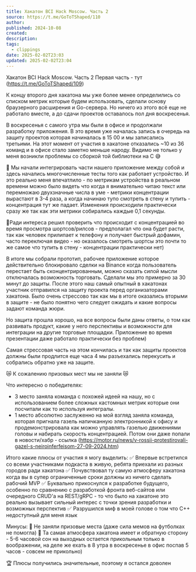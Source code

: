 ```yaml
---
title: Хакатон BCI Hack Moscow. Часть 2
source: https://t.me/GoToTShaped/110
author: 
published: 2024-10-08
created: 
description: 
tags:
  - clippings
date: 2025-02-02T23:03
updated: 2025-02-02T23:04
---
```

Хакатон BCI Hack Moscow. Часть 2
Первая часть - тут (https://t.me/GoToTShaped/109)

К концу второго дня хакатона мы уже более менее определились со списком метрик которые будем использовать, сделали основу браузерного расширения и Go-сервера. Но ничего из этого всё еще не работало вместе, а до сдачи проектов оставалось пол дня воскресенья.

В воскресенья с самого утра мы были в офисе и продолжали разработку приложения. В это время уже началась запись в очередь на защиту проектов которая начиналась в 15 00 и мы записались третьими. На этот момент от участия в хакатоне отказались ~10 из 36 команд и в офисе стало заметно меньше народу. Видимо не только у меня возникли проблемы со сборкой той библиотеки на С 😅

🔸 Мы начали интегрировать части нашего приложение между собой и здесь начались многочисленные тесты того как работает устройство. И это реально меня впечатлило - по метрикам устройства в реальном времени можно было видеть что когда я внимательно читаю текст или перемножаю двухзначные числа в уме - метрики концентрации вырастают в 3-4 раза, а когда начинаю тупо смотреть в стену и тупить - концентрация тут же падает. Изменения происходили практически сразу же так как эти метрики собирались каждые 0,1 секунды. 

🔸Ради интереса решил проверить что происходит с концентрацией во время просмотра шортсов/рилсов - предполагал что она будет расти, так как человек прилипает к телефону и получает быстрый дофамин, часто переключая видео - но оказалось смотреть шортсы это почти то же самое что тупить в стену - концентрации практически нет)

В итоге мы собрали прототип, рабочее приложение которое действительно блокировало сделки на Binance когда пользователь перестает быть сконцентрированным, можно сказать силой мысли отключалась возможность торговать. Сделали мы это примерно за 30 минут до защиты. После этого наш самый опытный в хакатонах участник отправился на защиту проекта перед организаторами хакатона. Было очень стрессово так как мы в итоге оказались вторыми в защите - не было понятно чего следует ожидать и какие вопросы задают команда жюри.

Но защита прошла хорошо, на все вопросы были даны ответы, о том как развивать продукт, какие у него перспективы и возможности для интеграции на другие торговые площадки. Приложение во время презентации даже работало практически без проблем)

Самая стрессовая часть на этом кончилась и так как защиты проектов должны были продлится еще часа 4 мы разъехались перекусить и собрались обратно уже на защите.

😿 К сожалению призовых мест мы не заняли 😿

Что интересно о победителях:
 - 3 место заняла команда с похожей идеей на нашу, но с использованием более сложных кастомных метрик которые они посчитали как то используя интегралы.
 - 1 место абсолютно заслуженно на мой взгляд заняла команда, которая пригнала газель напичканную электронникой к офису и продемонстрировала как можно управлять газелью движениями головы и набирать скорость концентрацией. Потом они даже попали в новости/хабр - ссылка (https://motor.ru/news/v-rossii-protestirovali-gazel-s-neiroinferfeisom-27-09-2024.htm)

Итого какие плюсы от участия я могу выделить:
✅ Впервые встретился со всеми участниками подкаста в живую, ребята приехали из разных городов ради хакатона
✅ Почувствовал ту самую атмосферу хакатона когда вы в супер ограниченные сроки должны из ничего сделать рабочий MVP
✅ Буквально прикоснулся к разработке будущего, особенно по сравнению с разработкой фронта веб-сайтов или очередного CRUD'a на REST/gRPC - то что было на хакатоне это реально вызывает сильный интерес с точки зрения разработки и возможных перспектив
✅ Разрушился миф в моей голове о том что С++ недоступный для меня язык

Минусы:
🚫 Не заняли призовые места (даже сила мемов на футболках не помогла)
🚫 Та самая атмосфера хакатона имеет и обратную сторону - 5-6 часовой сон на выходных остается прикольным только в воображении, на деле же ехать в 8 утра в воскресенье в офис поспав 5 часов - совсем не прикольно)

🏆 Плюсы получились значительные, поэтому я остался доволен